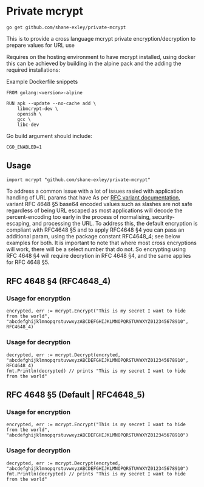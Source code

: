 # Private mcrypt

`go get github.com/shane-exley/private-mcrypt`

This is to provide a cross language mcrypt private encryption/decryption to prepare values for URL use

Requires on the hosting environment to have mcrypt installed, using docker this can be achieved by building in the alpine pack and the adding the required installations:

Example Dockerfile snippets
```
FROM golang:<version>-alpine

RUN apk --update --no-cache add \
    libmcrypt-dev \
    openssh \
    gcc \
    libc-dev
```
Go build argument should include:
```
CGO_ENABLED=1
```

## Usage

```
import mcrypt "github.com/shane-exley/private-mcrypt"
```

To address a common issue with a lot of issues rasied with application handling of URL params that have
As per [RFC variant documentation](https://en.wikipedia.org/wiki/Base64#Variants_summary_table), variant RFC 4648 §5 base64 encoded values such as slashes are not safe regardless of being URL escaped as most applications will decode the percent-encoding too early in the process of normalising, security-escaping, and processing the URL. To address this, the default encryption is compliant with RFC4648 §5 and to apply RFC4648 §4 you can pass an additional param, using the package constant RFC4648_4; see below examples for both. It is important to note that where most cross encryptions will work, there will be a select number that do not. So encrypting using RFC 4648 §4 will require decrytion in RFC 4648 §4, and the same applies for RFC 4648 §5.

## RFC 4648 §4 (RFC4648_4)

### Usage for encryption

```
encrypted, err := mcrypt.Encrypt("This is my secret I want to hide from the world", "abcdefghijklmnopqrstuvwxyzABCDEFGHIJKLMNOPQRSTUVWXYZ012345678910", RFC4648_4)
```

### Usage for decryption

```
decrypted, err := mcrypt.Decrypt(encryted, "abcdefghijklmnopqrstuvwxyzABCDEFGHIJKLMNOPQRSTUVWXYZ012345678910", RFC4648_4)
fmt.Println(decrypted) // prints "This is my secret I want to hide from the world"
```

## RFC 4648 §5 (Default | RFC4648_5)

### Usage for encryption

```
encrypted, err := mcrypt.Encrypt("This is my secret I want to hide from the world", "abcdefghijklmnopqrstuvwxyzABCDEFGHIJKLMNOPQRSTUVWXYZ012345678910")
```

### Usage for decryption

```
decrypted, err := mcrypt.Decrypt(encryted, "abcdefghijklmnopqrstuvwxyzABCDEFGHIJKLMNOPQRSTUVWXYZ012345678910")
fmt.Println(decrypted) // prints "This is my secret I want to hide from the world"
```
